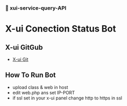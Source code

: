 ### 🔰 xui-service-query-API

# X-ui Conection Status Bot

## X-ui GitGub
- [X-ui Git](https://github.com/vaxilu/x-ui)

## How To Run Bot 

- upload class & web in host
- edit web.php ans set IP-PORT
- if ssl set in your x-ui panel change http to https in ssl
